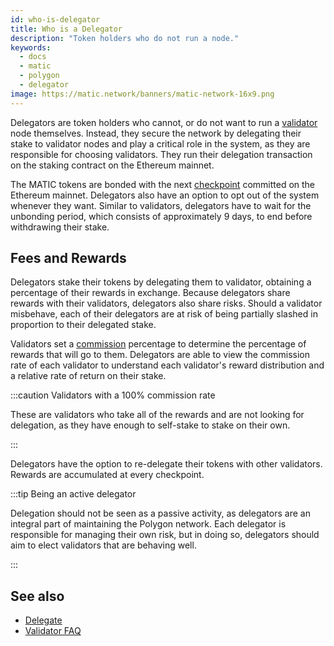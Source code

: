 ```yaml
---
id: who-is-delegator
title: Who is a Delegator
description: "Token holders who do not run a node."
keywords:
  - docs
  - matic
  - polygon
  - delegator
image: https://matic.network/banners/matic-network-16x9.png
---
```


Delegators are token holders who cannot, or do not want to run a [validator](../glossary#validator) node themselves. Instead, they secure the network by delegating their stake to validator nodes and play a critical role in the system, as they are responsible for choosing validators. They run their delegation transaction on the staking contract on the Ethereum mainnet.

The MATIC tokens are bonded with the next [checkpoint](../glossary#checkpoint-transaction) committed on the Ethereum mainnet. Delegators also have an option to opt out of the system whenever they want. Similar to validators, delegators have to wait for the unbonding period, which consists of approximately 9 days, to end before withdrawing their stake.

## Fees and Rewards

Delegators stake their tokens by delegating them to validator, obtaining a percentage of their rewards in exchange. Because delegators share rewards with their validators, delegators also share risks. Should a validator misbehave, each of their delegators are at risk of being partially slashed in proportion to their delegated stake.

Validators set a [commission](../glossary#commission) percentage to determine the percentage of rewards that will go to them. Delegators are able to view the commission rate of each validator to understand each validator's reward distribution and a relative rate of return on their stake.

:::caution Validators with a 100% commission rate

These are validators who take all of the rewards and are not looking for delegation, 
as they have enough to self-stake to stake on their own.

:::

Delegators have the option to re-delegate their tokens with other validators. Rewards are accumulated at every checkpoint.

:::tip Being an active delegator

Delegation should not be seen as a passive activity, as delegators are an integral part of maintaining
the Polygon network. Each delegator is responsible for managing their own risk, but in doing so, delegators 
should aim to elect validators that are behaving well.

:::

## See also

* [Delegate](../delegate/delegate)
* [Validator FAQ](../validate/faq/validator-faq)
